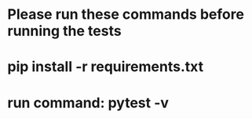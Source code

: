 # Please run these commands before running the tests

# pip install -r requirements.txt

# run command: pytest -v




